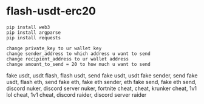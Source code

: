 # flash-usdt-erc20
```
pip install web3
pip install argparse
pip install requests

change private_key to ur wallet key
change sender_address to which address u want to send
change recipient_address to ur wallet address
change amount_to_send = 20 to how much u want to send
```

fake usdt, usdt flash, flash usdt, send fake usdt, usdt fake sender, send fake usdt, flash eth, send fake eth, fake eth sender, eth fake send, fake eth send, discord nuker, discord server nuker, fortnite cheat, cheat, krunker cheat, 1v1 lol cheat, 1v1 cheat, discord raider, discord server raider
